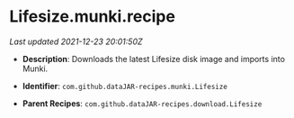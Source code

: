 # Lifesize.munki.recipe

_Last updated 2021-12-23 20:01:50Z_

- **Description**: Downloads the latest Lifesize disk image and imports into Munki.

- **Identifier**: `com.github.dataJAR-recipes.munki.Lifesize`

- **Parent Recipes**: `com.github.dataJAR-recipes.download.Lifesize`
